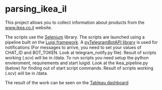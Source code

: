 # parsing_ikea_il
 
<p>This project allows you to collect information about products from the <a href='https://www.ikea.co.il
'> www.ikea.co.il</a> website.</p>
<p>
The scripts use the <a href='https://www.selenium.dev/selenium/docs/api/py/'> Selenium</a> library. 
The scripts are launched using a pipeline built on the <a href='https://github.com/spotify/luigi'>Luigi framework</a>. 
A <a href='https://github.com/eternnoir/pyTelegramBotAPI'>pyTelegramBotAPI library</a> is used for notifications (For messages to arrive,
you need to set your values of CHAT_ID and BOT_TOKEN. Look at telegram_notify.py file). 
Result of scripts working (.scv) will be in /data. To run scripts you need setup the python envieroment, requirements and start luigid. Look at the ikea_pipeline.py (below) for finding out of start script commands. 
Result of scripts working (.scv) will be in /data.</p>
The result of the work can be seen on the <a href='https://public.tableau.com/profile/alexander.feldman8264#!/vizhome/SearchIkeaILproducts/SearchIkeaIsraelProducts'>
Tableau dashboard</a>
